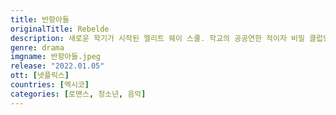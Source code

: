 ```yaml
---
title: 반항아들
originalTitle: Rebelde
description: 새로운 학기가 시작된 엘리트 웨이 스쿨. 학교의 공공연한 적이자 비밀 클럽인 '로히아'가 움직임을 개시한다. 1학년 새내기들의 음악을 향한 꿈과 희망을 짓밟고자.
genre: drama
imgname: 반항아들.jpeg
release: "2022.01.05"
ott: [넷플릭스]
countries: [멕시코]
categories: [로맨스, 청소년, 음악]
---
```

